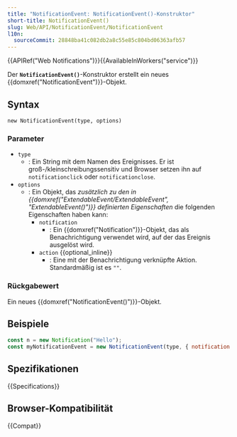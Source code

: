 ```yaml
---
title: "NotificationEvent: NotificationEvent()-Konstruktor"
short-title: NotificationEvent()
slug: Web/API/NotificationEvent/NotificationEvent
l10n:
  sourceCommit: 28848ba41c082db2a8c55e85c804bd06363afb57
---
```


{{APIRef("Web Notifications")}}{{AvailableInWorkers("service")}}

Der **`NotificationEvent()`**-Konstruktor erstellt ein neues {{domxref("NotificationEvent")}}-Objekt.

## Syntax

```js-nolint
new NotificationEvent(type, options)
```

### Parameter

- `type`
  - : Ein String mit dem Namen des Ereignisses.
    Er ist groß-/kleinschreibungssensitiv und Browser setzen ihn auf `notificationclick` oder `notificationclose`.
- `options`
  - : Ein Objekt, das _zusätzlich zu den in {{domxref("ExtendableEvent/ExtendableEvent", "ExtendableEvent()")}} definierten Eigenschaften_ die folgenden Eigenschaften haben kann:
    - `notification`
      - : Ein {{domxref("Notification")}}-Objekt, das als Benachrichtigung verwendet wird, auf der das Ereignis ausgelöst wird.
    - `action` {{optional_inline}}
      - : Eine mit der Benachrichtigung verknüpfte Aktion. Standardmäßig ist es `""`.

### Rückgabewert

Ein neues {{domxref("NotificationEvent()")}}-Objekt.

## Beispiele

```js
const n = new Notification("Hello");
const myNotificationEvent = new NotificationEvent(type, { notification: n });
```

## Spezifikationen

{{Specifications}}

## Browser-Kompatibilität

{{Compat}}
